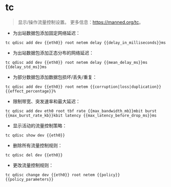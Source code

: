 # tc

> 显示/操作流量控制设置。
> 更多信息：<https://manned.org/tc>。

- 为出站数据包添加固定网络延迟：

`tc qdisc add dev {{eth0}} root netem delay {{delay_in_milliseconds}}ms`

- 为出站数据包添加正态分布的网络延迟：

`tc qdisc add dev {{eth0}} root netem delay {{mean_delay_ms}}ms {{delay_std_ms}}ms`

- 为部分数据包添加数据包损坏/丢失/重复：

`tc qdisc add dev {{eth0}} root netem {{corruption|loss|duplication}} {{effect_percentage}}%`

- 限制带宽、突发速率和最大延迟：

`tc qdisc add dev eth0 root tbf rate {{max_bandwidth_mb}}mbit burst {{max_burst_rate_kb}}kbit latency {{max_latency_before_drop_ms}}ms`

- 显示活动的流量控制策略：

`tc qdisc show dev {{eth0}}`

- 删除所有流量控制规则：

`tc qdisc del dev {{eth0}}`

- 更改流量控制规则：

`tc qdisc change dev {{eth0}} root netem {{policy}} {{policy_parameters}}`